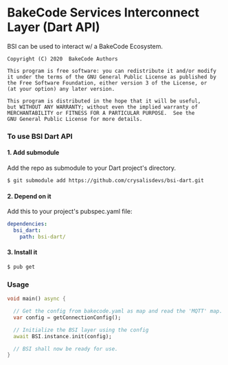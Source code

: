 # BakeCode Services Interconnect Layer (Dart API)

BSI can be used to interact w/ a BakeCode Ecosystem.
    
    Copyright (C) 2020  BakeCode Authors

    This program is free software: you can redistribute it and/or modify
    it under the terms of the GNU General Public License as published by
    the Free Software Foundation, either version 3 of the License, or
    (at your option) any later version.

    This program is distributed in the hope that it will be useful,
    but WITHOUT ANY WARRANTY; without even the implied warranty of
    MERCHANTABILITY or FITNESS FOR A PARTICULAR PURPOSE.  See the
    GNU General Public License for more details.

### To use BSI Dart API

#### 1. Add submodule
Add the repo as submodule to your Dart project's directory.
```sh
$ git submodule add https://github.com/crysalisdevs/bsi-dart.git
```

#### 2. Depend on it
Add this to your project's pubspec.yaml file:
```yaml
dependencies:
  bsi_dart:
    path: bsi-dart/
```
#### 3. Install it
```sh
$ pub get
```


### Usage

```dart
void main() async {

  // Get the config from bakecode.yaml as map and read the 'MQTT' map.
  var config = getConnectionConfig();

  // Initialize the BSI layer using the config
  await BSI.instance.init(config);

  // BSI shall now be ready for use.
}
```

